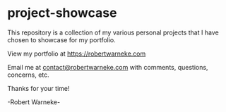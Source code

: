 # project-showcase

This repository is a collection of my various personal projects that I have chosen to showcase for my portfolio.

View my portfolio at https://robertwarneke.com

Email me at contact@robertwarneke.com with comments, questions, concerns, etc.

Thanks for your time!

-Robert Warneke-
